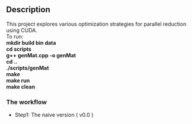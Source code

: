 ## Description  
   This project explores various optimization strategies for parallel reduction using CUDA.  
   To run:  
     **mkdir build bin data**  
     **cd scripts**  
     **g++ genMat.cpp -o genMat**  
     **cd ..**  
     **./scripts/genMat**  
     **make**  
     **make run**  
     **make clean**  
   
### The workflow  

* Step1: The naive version ( v0.0 )
